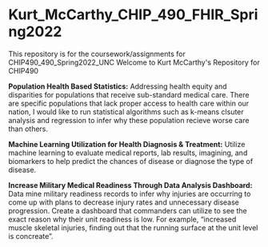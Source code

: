 # Kurt_McCarthy_CHIP_490_FHIR_Spring2022
This repository is for the coursework/assignments for CHIP490_490_Spring2022_UNC
Welcome to Kurt McCarthy's Repository for CHIP490

<title>Data Topics of Interest:</title> 

<b>Population Health Based Statistics:</b> Addressing health equity and disparities for populations that receive sub-standard medical care. There are specific populations that lack proper access to health care within our nation, I would like to run statistical algorithms such as k-means clsuter analysis and regression to infer why these population recieve worse care than others. 

<b>Machine Learning Utilization for Health Diagnosis & Treatment:</b> Utilize machine learning to evaluate medical reports, lab results, imagining, and biomarkers to help predict the chances of disease or diagnose the type of disease.  
  
<title>Project Ideas:</title>
  
 <b>Increase Military Medical Readiness Through Data Analysis Dashboard:</b> Data mine military readiness records to infer why injuries are occurring to come up with plans to decrease injury rates and unnecessary disease progression. Create a dashboard that commanders can utilize to see the exact reason why their unit readiness is low. For example, “increased muscle skeletal injuries, finding out that the running surface at the unit level is concreate”. 


